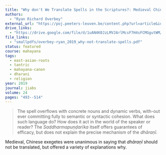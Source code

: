```yaml
---
title: "Why don't We Translate Spells in the Scriptures?: Medieval Chinese Exegesis on the Meaning and Function of *Dhāraṇī* Language"
authors:
  - "Ryan Richard Overbey"
external_url: "https://poj.peeters-leuven.be/content.php?url=article&id=3287486&journal_code=JIABS"
drive_links:
  - "https://drive.google.com/file/d/1uAN4K0JzLMVJArlMcsF7H4sFCMGgutWM/view?usp=drivesdk"
file_links:
  - "smallpdfs/overbey-ryan_2019_why-not-translate-spells.pdf"
status: featured
course: mahayana
tags:
  - east-asian-roots
  - tantric
  - mahayana-canon
  - dharani
  - religion
year: 2019
journal: jiabs
volume: 24
pages: "493--514"
---
```


> The spell overflows with concrete nouns and dynamic verbs, with-out ever committing fully to semantic or syntactic cohesion. What does such language do? How does it act in the world of the speaker or reader? 
The *Saddharmapuṇḍarīka* itself offers guarantees of efficacy, but does not explain the precise mechanism of the *dhāraṇī*.

Medieval, Chinese exegetes were unanimous in saying that *dhāraṇī* should not be translated, but offered a variety of explanations why.
